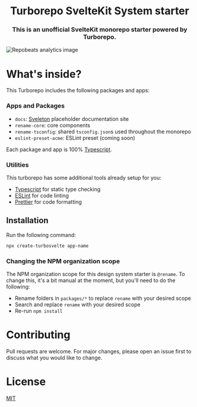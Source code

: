 <p align="center">
  <h1 align="center">Turborepo SvelteKit System starter</h1>
  <h3 align="center">This is an unofficial SvelteKit monorepo starter powered by Turborepo.</h3>
</p>
<img src="https://repobeats.axiom.co/api/embed/ba95c2aeb60347c227dbb68d4e50a8a6c8cee6f2.svg" alt="Repobeats analytics image" />

# What's inside?

This Turborepo includes the following packages and apps:

### Apps and Packages

- `docs`: [Sveleton](https://github.com/Brisklemonade/sveleton) placeholder documentation site
- `rename-core`: core components
- `rename-tsconfig`: shared `tsconfig.json`s used throughout the monorepo
- `eslint-preset-acme`: ESLint preset (coming soon)

Each package and app is 100% [Typescript](https://www.typescriptlang.org/).

### Utilities

This turborepo has some additional tools already setup for you:

- [Typescript](https://www.typescriptlang.org/) for static type checking
- [ESLint](https://eslint.org/) for code linting
- [Prettier](https://prettier.io) for code formatting

## Installation

Run the following command:

```bash
npx create-turbosvelte app-name
```

### Changing the NPM organization scope

The NPM organization scope for this design system starter is `@rename`. To change this, it's a bit manual at the moment, but you'll need to do the following:

- Rename folders in `packages/*` to replace `rename` with your desired scope
- Search and replace `rename` with your desired scope
- Re-run `npm install`

# Contributing

Pull requests are welcome. For major changes, please open an issue first to discuss what you would like to change.

# License

[MIT](https://choosealicense.com/licenses/mit/)
